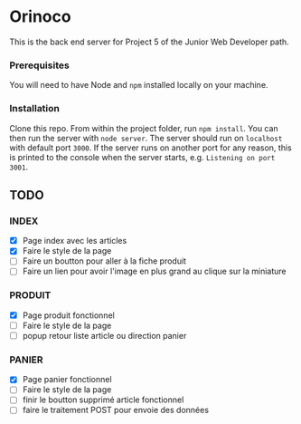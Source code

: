 # Orinoco #

This is the back end server for Project 5 of the Junior Web Developer path.

### Prerequisites ###

You will need to have Node and `npm` installed locally on your machine.

### Installation ###

Clone this repo. From within the project folder, run `npm install`. You 
can then run the server with `node server`. 
The server should run on `localhost` with default port `3000`. If the
server runs on another port for any reason, this is printed to the
console when the server starts, e.g. `Listening on port 3001`.

## TODO

### INDEX

* [x] Page index avec les articles
* [x] Faire le style de la page
* [ ] Faire un boutton pour aller à la fiche produit
* [ ] Faire un lien pour avoir l'image en plus grand au clique sur la miniature

### PRODUIT
* [x] Page produit fonctionnel
* [ ] Faire le style de la page
* [ ] popup retour liste article ou direction panier

### PANIER
* [x] Page panier fonctionnel
* [ ] Faire le style de la page
* [ ] finir le boutton supprimé article fonctionnel
* [ ] faire le traitement POST pour envoie des données
